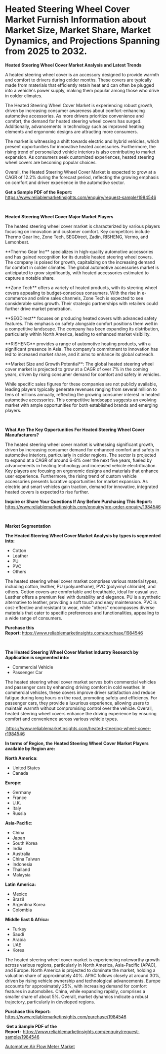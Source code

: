 <p><h1>Heated Steering Wheel Cover Market Furnish Information about Market Size, Market Share, Market Dynamics, and Projections Spanning from 2025 to 2032.</h1></p><p><strong>Heated Steering Wheel Cover Market Analysis and Latest Trends</strong></p>
<p><p>A heated steering wheel cover is an accessory designed to provide warmth and comfort to drivers during colder months. These covers are typically made from materials that efficiently retain heat and can often be plugged into a vehicle's power supply, making them popular among those who drive in colder climates. </p><p>The Heated Steering Wheel Cover Market is experiencing robust growth, driven by increasing consumer awareness about comfort-enhancing automotive accessories. As more drivers prioritize convenience and comfort, the demand for heated steering wheel covers has surged. Additionally, advancements in technology such as improved heating elements and ergonomic designs are attracting more consumers. </p><p>The market is witnessing a shift towards electric and hybrid vehicles, which present opportunities for innovative heated accessories. Furthermore, the rising trend of personalized vehicle interiors is also contributing to market expansion. As consumers seek customized experiences, heated steering wheel covers are becoming popular choices. </p><p>Overall, the Heated Steering Wheel Cover Market is expected to grow at a CAGR of 12.2% during the forecast period, reflecting the growing emphasis on comfort and driver experience in the automotive sector.</p></p>
<p><strong>Get a Sample PDF of the Report:&nbsp;</strong> <a href="https://www.reliablemarketinsights.com/enquiry/request-sample/1984546?utm_campaign=3260&utm_medium=2&utm_source=Github&utm_content=ia&utm_term=30032025&utm_id=heated-steering-wheel-cover">https://www.reliablemarketinsights.com/enquiry/request-sample/1984546</a></p>
<p>&nbsp;</p>
<p><strong>Heated Steering Wheel Cover Major Market Players</strong></p>
<p><p>The heated steering wheel cover market is characterized by various players focusing on innovation and customer comfort. Key competitors include Thermo Gear Inc, Zone Tech, SEGDirect, Zadin, RISHENG, Vermo, and Lemonbest.</p><p>**Thermo Gear Inc** specializes in high-quality automotive accessories and has gained recognition for its durable heated steering wheel covers. The company is poised for growth, capitalizing on the increasing demand for comfort in colder climates. The global automotive accessories market is anticipated to grow significantly, with heated accessories estimated to capture a notable share.</p><p>**Zone Tech** offers a variety of heated products, with its steering wheel covers appealing to budget-conscious consumers. With the rise in e-commerce and online sales channels, Zone Tech is expected to see considerable sales growth. Their strategic partnerships with retailers could further drive market penetration.</p><p>**SEGDirect** focuses on producing heated covers with advanced safety features. This emphasis on safety alongside comfort positions them well in a competitive landscape. The company has been expanding its distribution, particularly within North America, leading to enhanced market visibility.</p><p>**RISHENG** provides a range of automotive heating products, with a significant presence in Asia. The company's commitment to innovation has led to increased market share, and it aims to enhance its global outreach. </p><p>**Market Size and Growth Potential**: The global heated steering wheel cover market is projected to grow at a CAGR of over 7% in the coming years, driven by rising consumer demand for comfort and safety in vehicles. </p><p>While specific sales figures for these companies are not publicly available, leading players typically generate revenues ranging from several million to tens of millions annually, reflecting the growing consumer interest in heated automotive accessories. This competitive landscape suggests an evolving market with ample opportunities for both established brands and emerging players.</p></p>
<p>&nbsp;</p>
<p><strong>What Are The Key Opportunities For Heated Steering Wheel Cover Manufacturers?</strong></p>
<p><p>The heated steering wheel cover market is witnessing significant growth, driven by increasing consumer demand for enhanced comfort and safety in automotive interiors, particularly in colder regions. The sector is projected to expand at a CAGR of around 6-8% over the next five years, fueled by advancements in heating technology and increased vehicle electrification. Key players are focusing on ergonomic designs and materials that enhance user experience. Furthermore, the rising trend of custom vehicle accessories presents lucrative opportunities for market expansion. As electric and smart vehicles gain traction, demand for innovative, integrated heated covers is expected to rise further.</p></p>
<p><strong>Inquire or Share Your Questions If Any Before Purchasing This Report:</strong> <a href="https://www.reliablemarketinsights.com/enquiry/pre-order-enquiry/1984546?utm_campaign=3260&utm_medium=2&utm_source=Github&utm_content=ia&utm_term=30032025&utm_id=heated-steering-wheel-cover">https://www.reliablemarketinsights.com/enquiry/pre-order-enquiry/1984546</a></p>
<p>&nbsp;</p>
<p><strong>Market Segmentation</strong></p>
<p><strong>The Heated Steering Wheel Cover Market Analysis by types is segmented into:</strong></p>
<p><ul><li>Cotton</li><li>Leather</li><li>PU</li><li>PVC</li><li>Others</li></ul></p>
<p><p>The heated steering wheel cover market comprises various material types, including cotton, leather, PU (polyurethane), PVC (polyvinyl chloride), and others. Cotton covers are comfortable and breathable, ideal for casual use. Leather offers a premium feel with durability and elegance. PU is a synthetic alternative to leather, providing a soft touch and easy maintenance. PVC is cost-effective and resistant to wear, while "others" encompasses diverse materials that cater to specific preferences and functionalities, appealing to a wide range of consumers.</p></p>
<p><strong>Purchase this Report:&nbsp;</strong><a href="https://www.reliablemarketinsights.com/purchase/1984546?utm_campaign=3260&utm_medium=2&utm_source=Github&utm_content=ia&utm_term=30032025&utm_id=heated-steering-wheel-cover">https://www.reliablemarketinsights.com/purchase/1984546</a></p>
<p>&nbsp;</p>
<p><strong>The Heated Steering Wheel Cover Market Industry Research by Application is segmented into:</strong></p>
<p><ul><li>Commercial Vehicle</li><li>Passenger Car</li></ul></p>
<p><p>The heated steering wheel cover market serves both commercial vehicles and passenger cars by enhancing driving comfort in cold weather. In commercial vehicles, these covers improve driver satisfaction and reduce fatigue during long hours on the road, promoting safety and efficiency. For passenger cars, they provide a luxurious experience, allowing users to maintain warmth without compromising control over the vehicle. Overall, heated steering wheel covers enhance the driving experience by ensuring comfort and convenience across various vehicle types.</p></p>
<p><a href="https://www.reliablemarketinsights.com/heated-steering-wheel-cover-r1984546?utm_campaign=3260&utm_medium=2&utm_source=Github&utm_content=ia&utm_term=30032025&utm_id=heated-steering-wheel-cover">&nbsp;https://www.reliablemarketinsights.com/heated-steering-wheel-cover-r1984546</a></p>
<p><strong>In terms of Region, the Heated Steering Wheel Cover Market Players available by Region are:</strong></p>
<p>
    <p> <strong> North America: </strong>
        <ul>
            <li>United States</li>
            <li>Canada</li>
        </ul>
        </p> 
    <p> <strong> Europe: </strong>
        <ul>
            <li>Germany</li>
            <li>France</li>
            <li>U.K.</li>
            <li>Italy</li>
            <li>Russia</li>
        </ul>
        </p> 
    <p> <strong> Asia-Pacific: </strong>
        <ul>
            <li>China</li>
            <li>Japan</li>
            <li>South Korea</li>
            <li>India</li>
            <li>Australia</li>
            <li>China Taiwan</li>
            <li>Indonesia</li>
            <li>Thailand</li>
            <li>Malaysia</li>
        </ul>
        </p> 
    <p> <strong> Latin America: </strong>
        <ul>
            <li>Mexico</li>
            <li>Brazil</li>
            <li>Argentina Korea</li>
            <li>Colombia</li>
        </ul>
        </p> 
    <p> <strong> Middle East & Africa: </strong>
        <ul>
            <li>Turkey</li>
            <li>Saudi</li>
            <li>Arabia</li>
            <li>UAE</li>
            <li>Korea</li>
        </ul>
    </p>
    </p>
<p><p>The heated steering wheel cover market is experiencing noteworthy growth across various regions, particularly in North America, Asia-Pacific (APAC), and Europe. North America is projected to dominate the market, holding a valuation share of approximately 40%. APAC follows closely at around 30%, driven by rising vehicle ownership and technological advancements. Europe accounts for approximately 25%, with increasing demand for comfort features in automobiles. China, while expanding rapidly, comprises a smaller share of about 5%. Overall, market dynamics indicate a robust trajectory, particularly in developed regions.</p></p>
<p><strong>Purchase this Report: </strong><a href="https://www.reliablemarketinsights.com/purchase/1984546?utm_campaign=3260&utm_medium=2&utm_source=Github&utm_content=ia&utm_term=30032025&utm_id=heated-steering-wheel-cover">https://www.reliablemarketinsights.com/purchase/1984546</a></p>
<p>&nbsp;<strong>Get a Sample PDF of the Report:&nbsp;&nbsp;</strong><a href="https://www.reliablemarketinsights.com/enquiry/request-sample/1984546?utm_campaign=3260&utm_medium=2&utm_source=Github&utm_content=ia&utm_term=30032025&utm_id=heated-steering-wheel-cover">https://www.reliablemarketinsights.com/enquiry/request-sample/1984546</a></p>
<p><strong></strong></p>
<p><p><a href="https://github.com/shopovdjondo/Market-Research-Report-List-1/blob/main/automotive-air-flow-meter-market.md?utm_campaign=3260&utm_medium=2&utm_source=Github&utm_content=ia&utm_term=30032025&utm_id=heated-steering-wheel-cover">Automotive Air Flow Meter Market</a></p></p>